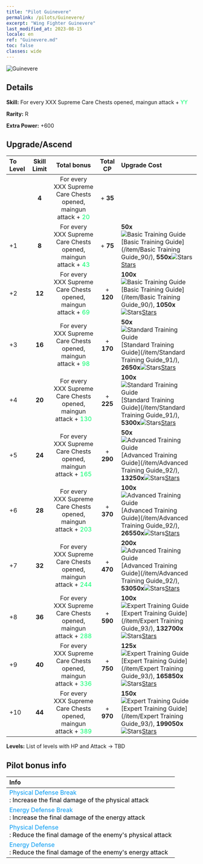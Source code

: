 ```yaml
---
title: "Pilot Guinevere"
permalink: /pilots/Guinevere/
excerpt: "Wing Fighter Guinevere"
last_modified_at: 2023-08-15
locale: en
ref: "Guinevere.md"
toc: false
classes: wide
---
```



 ![Guinevere](/images/pilots/aviator_piece_4001.png)

## Details

 **Skill:** For every XXX Supreme Care Chests opened, maingun attack + <span style="color: #03ff6b">YY</span><br/><span style="color: #000000;"></span> 

 **Rarity:** R 

 **Extra Power:** +600 



## Upgrade/Ascend

  |  To Level | Skill Limit |     Total bonus    | Total CP |   Upgrade Cost     |
  |:----|:-----:|:-------------------:|:-------:|:-----------------|
  |   | **4**  | For every XXX Supreme Care Chests opened, maingun attack + <span style="color: #03ff6b">20</span><br/><span style="color: #000000;"></span>  | + **35**  |  |
  | +1  | **8**  | For every XXX Supreme Care Chests opened, maingun attack + <span style="color: #03ff6b">43</span><br/><span style="color: #000000;"></span>  | + **75**  | **50x**![Basic Training Guide](/images/item/Basic_Training_Guide_p.png)[Basic Training Guide](/item/Basic Training Guide_90/), **550x**![Stars](/images/item/Stars_p.png)[Stars](/item/Stars_2/) |
  | +2  | **12**  | For every XXX Supreme Care Chests opened, maingun attack + <span style="color: #03ff6b">69</span><br/><span style="color: #000000;"></span>  | + **120**  | **100x**![Basic Training Guide](/images/item/Basic_Training_Guide_p.png)[Basic Training Guide](/item/Basic Training Guide_90/), **1050x**![Stars](/images/item/Stars_p.png)[Stars](/item/Stars_2/) |
  | +3  | **16**  | For every XXX Supreme Care Chests opened, maingun attack + <span style="color: #03ff6b">98</span><br/><span style="color: #000000;"></span>  | + **170**  | **50x**![Standard Training Guide](/images/item/Standard_Training_Guide_p.png)[Standard Training Guide](/item/Standard Training Guide_91/), **2650x**![Stars](/images/item/Stars_p.png)[Stars](/item/Stars_2/) |
  | +4  | **20**  | For every XXX Supreme Care Chests opened, maingun attack + <span style="color: #03ff6b">130</span><br/><span style="color: #000000;"></span>  | + **225**  | **100x**![Standard Training Guide](/images/item/Standard_Training_Guide_p.png)[Standard Training Guide](/item/Standard Training Guide_91/), **5300x**![Stars](/images/item/Stars_p.png)[Stars](/item/Stars_2/) |
  | +5  | **24**  | For every XXX Supreme Care Chests opened, maingun attack + <span style="color: #03ff6b">165</span><br/><span style="color: #000000;"></span>  | + **290**  | **50x**![Advanced Training Guide](/images/item/Advanced_Training_Guide_p.png)[Advanced Training Guide](/item/Advanced Training Guide_92/), **13250x**![Stars](/images/item/Stars_p.png)[Stars](/item/Stars_2/) |
  | +6  | **28**  | For every XXX Supreme Care Chests opened, maingun attack + <span style="color: #03ff6b">203</span><br/><span style="color: #000000;"></span>  | + **370**  | **100x**![Advanced Training Guide](/images/item/Advanced_Training_Guide_p.png)[Advanced Training Guide](/item/Advanced Training Guide_92/), **26550x**![Stars](/images/item/Stars_p.png)[Stars](/item/Stars_2/) |
  | +7  | **32**  | For every XXX Supreme Care Chests opened, maingun attack + <span style="color: #03ff6b">244</span><br/><span style="color: #000000;"></span>  | + **470**  | **200x**![Advanced Training Guide](/images/item/Advanced_Training_Guide_p.png)[Advanced Training Guide](/item/Advanced Training Guide_92/), **53050x**![Stars](/images/item/Stars_p.png)[Stars](/item/Stars_2/) |
  | +8  | **36**  | For every XXX Supreme Care Chests opened, maingun attack + <span style="color: #03ff6b">288</span><br/><span style="color: #000000;"></span>  | + **590**  | **100x**![Expert Training Guide](/images/item/Expert_Training_Guide_p.png)[Expert Training Guide](/item/Expert Training Guide_93/), **132700x**![Stars](/images/item/Stars_p.png)[Stars](/item/Stars_2/) |
  | +9  | **40**  | For every XXX Supreme Care Chests opened, maingun attack + <span style="color: #03ff6b">336</span><br/><span style="color: #000000;"></span>  | + **750**  | **125x**![Expert Training Guide](/images/item/Expert_Training_Guide_p.png)[Expert Training Guide](/item/Expert Training Guide_93/), **165850x**![Stars](/images/item/Stars_p.png)[Stars](/item/Stars_2/) |
  | +10  | **44**  | For every XXX Supreme Care Chests opened, maingun attack + <span style="color: #03ff6b">389</span><br/><span style="color: #000000;"></span>  | + **970**  | **150x**![Expert Training Guide](/images/item/Expert_Training_Guide_p.png)[Expert Training Guide](/item/Expert Training Guide_93/), **199050x**![Stars](/images/item/Stars_p.png)[Stars](/item/Stars_2/) |



 **Levels:**  List of levels with HP and Attack -> TBD



## Pilot bonus info

  |  Info |
  |:------|
  | <span style="color: #0099f2">Physical Defense Break</span><br/><span style="color: #000000;">: Increase the final damage of the physical attack</span> |
  | <span style="color: #0099f2">Energy Defense Break</span><br/><span style="color: #000000;">: Increase the final damage of the energy attack</span> |
  | <span style="color: #0099f2">Physical Defense</span><br/><span style="color: #000000;">: Reduce the final damage of the enemy's physical attack</span> |
  | <span style="color: #0099f2">Energy Defense</span><br/><span style="color: #000000;">: Reduce the final damage of the enemy's energy attack</span> |

